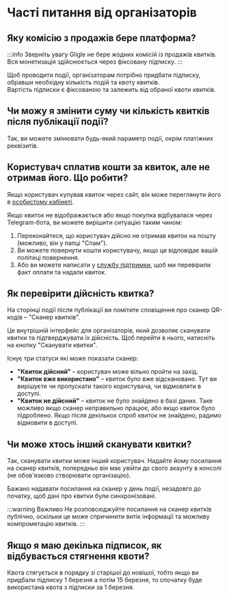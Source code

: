 # Часті питання від організаторів

## Яку комісію з продажів бере платформа?
:::info Зверніть увагу
Gligle не бере жодних комісій із продажів квитків. Вся монетизація здійснюється через фіксовану підписку.
:::

Щоб проводити події, організаторам потрібно придбати підписку, обравши необхідну кількість подій та квоту квитків.  
Вартість підписки є фіксованою та залежить від обраної квоти квитків.

## Чи можу я змінити суму чи кількість квитків після публікації події?
Так, ви можете змінювати будь-який параметр події, окрім платіжних реквізитів.

## Користувач сплатив кошти за квиток, але не отримав його. Що робити?
Якщо користувач купував квиток через сайт, він може переглянути його в [особистому кабінеті](https://gligle.app/tickets).

Якщо квиток не відображається або якщо покупка відбувалася через Telegram-бота, ви можете вирішити ситуацію таким чином:
1. Переконайтеся, що користувач дійсно не отримав квиток на пошту (можливо, він у папці "Спам").
2. Ви можете повернути кошти користувачу, якщо це відповідає вашій політиці повернення.
3. Або ви можете написати у [службу підтримки](/docs/organizer/support), щоб ми перевірили факт оплати та надали квиток.

## Як перевірити дійсність квитка?
На сторінці події після публікації ви помітите сповіщення про сканер QR-кодів – "Сканер квитків".

Це внутрішній інтерфейс для організаторів, який дозволяє сканувати квитки та підтверджувати їх дійсність. Щоб перейти в нього, натисніть на кнопку "Сканувати квитки".

Існує три статуси які може показати сканер:
- **"Квиток дійсний"** – користувач може вільно пройти на захід.
- **"Квиток вже використано"** – квиток було вже відскановано. Тут ви вирішуєте чи пропускати такого користувача, чи відмовляти в доступі.
- **"Квиток не дійсний"** – квиток не було знайдено в базі даних. Таке можливо якщо сканер неправильно працює, або якщо квиток було підроблено. Якщо після декількох спроб квиток не знайдено, радимо відмовити в доступі.

## Чи може хтось інший сканувати квитки?
Так, сканувати квитки може інший користувач. Надайте йому посилання на сканер квитків, попередньо він має увійти до свого акаунту в консолі (не обов'язково створювати організацію).

Бажано надавати посилання на сканер у день події, незадовго до початку, щоб дані про квитки були синхронізовані.

:::warning Важливо
Не розповсюджуйте посилання на сканер квитків публічно, оскільки це може спричинити витік інформації та можливу компрометацію квитків.
:::

## Якщо я маю декілька підписок, як відбувається стягнення квоти?
Квота стягується в порядку зі старішої до новішої, тобто якщо ви придбали підписку 1 березня а потім 15 березня, то спочатку буде використана квота з підписки за 1 березня.

